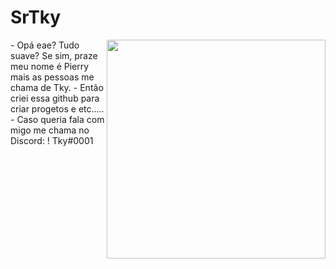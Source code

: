 # SrTky
<img align="right" src="https://user-images.githubusercontent.com/61317250/118313399-0fb6da80-b4c9-11eb-96f1-55458a5af3f1.png" style="width:350px; height:350px; border: 50px; max-width:100%;">
- Opá eae? Tudo suave? Se sim, praze meu nome é Pierry mais as pessoas me chama de Tky.
- Então criei essa github para criar progetos e etc.....
- Caso queria fala com migo me chama no Discord: !        Tky#0001

